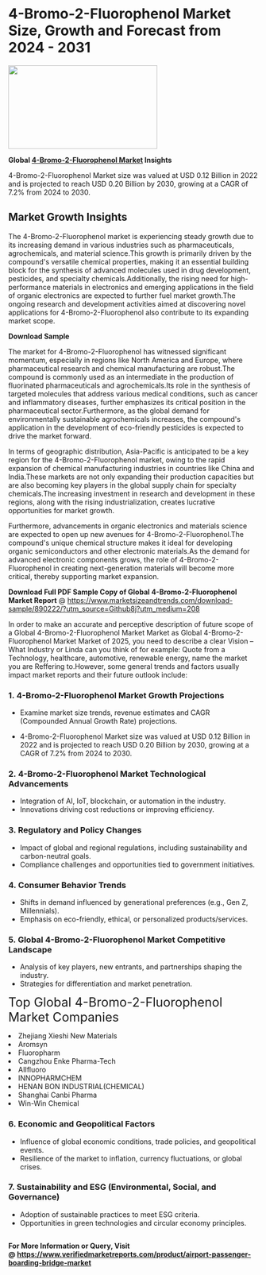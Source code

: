 <H1>4-Bromo-2-Fluorophenol Market Size, Growth and Forecast from 2024 - 2031</H1><img class="aligncenter size-medium wp-image-584254" src="https://thirdeyenews.in/wp-content/uploads/2024/09/Global-Market-Research-300x168.jpeg" alt="" width="300" height="168" /><p><strong>Global&nbsp;<a href="https://www.marketsizeandtrends.com/download-sample/890222/?utm_source=Github8j?utm_medium=208">4-Bromo-2-Fluorophenol Market</a> Insights</strong></p><p>4-Bromo-2-Fluorophenol Market size was valued at USD 0.12 Billion in 2022 and is projected to reach USD 0.20 Billion by 2030, growing at a CAGR of 7.2% from 2024 to 2030.</p><p><h2>Market Growth Insights</h2> <p>The 4-Bromo-2-Fluorophenol market is experiencing steady growth due to its increasing demand in various industries such as pharmaceuticals, agrochemicals, and material science.This growth is primarily driven by the compound's versatile chemical properties, making it an essential building block for the synthesis of advanced molecules used in drug development, pesticides, and specialty chemicals.Additionally, the rising need for high-performance materials in electronics and emerging applications in the field of organic electronics are expected to further fuel market growth.The ongoing research and development activities aimed at discovering novel applications for 4-Bromo-2-Fluorophenol also contribute to its expanding market scope.</p> <p><strong>Download Sample</strong></p> <p>The market for 4-Bromo-2-Fluorophenol has witnessed significant momentum, especially in regions like North America and Europe, where pharmaceutical research and chemical manufacturing are robust.The compound is commonly used as an intermediate in the production of fluorinated pharmaceuticals and agrochemicals.Its role in the synthesis of targeted molecules that address various medical conditions, such as cancer and inflammatory diseases, further emphasizes its critical position in the pharmaceutical sector.Furthermore, as the global demand for environmentally sustainable agrochemicals increases, the compound's application in the development of eco-friendly pesticides is expected to drive the market forward.</p> <p>In terms of geographic distribution, Asia-Pacific is anticipated to be a key region for the 4-Bromo-2-Fluorophenol market, owing to the rapid expansion of chemical manufacturing industries in countries like China and India.These markets are not only expanding their production capacities but are also becoming key players in the global supply chain for specialty chemicals.The increasing investment in research and development in these regions, along with the rising industrialization, creates lucrative opportunities for market growth.</p> <p>Furthermore, advancements in organic electronics and materials science are expected to open up new avenues for 4-Bromo-2-Fluorophenol.The compound's unique chemical structure makes it ideal for developing organic semiconductors and other electronic materials.As the demand for advanced electronic components grows, the role of 4-Bromo-2-Fluorophenol in creating next-generation materials will become more critical, thereby supporting market expansion.</p> <p><span class=""><strong>Download Full PDF Sample Copy of Global 4-Bromo-2-Fluorophenol Market Report</strong> @ <a href="https://www.marketsizeandtrends.com/download-sample/890222/?utm_source=Github8j?utm_medium=208" target="_blank">https://www.marketsizeandtrends.com/download-sample/890222/?utm_source=Github8j?utm_medium=208</a></span></p><p>In order to make an accurate and perceptive description of future scope of a Global&nbsp;4-Bromo-2-Fluorophenol Market Market as Global&nbsp;4-Bromo-2-Fluorophenol Market Market of 2025, you need to describe a clear Vision &ndash; What Industry or Linda can you think of for example: Quote from a Technology, healthcare, automotive, renewable energy, name the market you are Reffering to.However, some general trends and factors usually impact market reports and their future outlook include:</p><h3>1.&nbsp;<strong>4-Bromo-2-Fluorophenol Market Growth Projections</strong></h3><ul><li>Examine market size trends, revenue estimates and CAGR (Compounded Annual Growth Rate) projections.</li><li><p>4-Bromo-2-Fluorophenol Market size was valued at USD 0.12 Billion in 2022 and is projected to reach USD 0.20 Billion by 2030, growing at a CAGR of 7.2% from 2024 to 2030.</p></li></ul><h3>2.&nbsp;<strong>4-Bromo-2-Fluorophenol Market Technological Advancements</strong></h3><ul><li>Integration of AI, IoT, blockchain, or automation in the industry.</li><li>Innovations driving cost reductions or improving efficiency.</li></ul><h3>3.&nbsp;<strong>Regulatory and Policy Changes</strong></h3><ul><li>Impact of global and regional regulations, including sustainability and carbon-neutral goals.</li><li>Compliance challenges and opportunities tied to government initiatives.</li></ul><h3>4.&nbsp;<strong>Consumer Behavior Trends</strong></h3><ul><li>Shifts in demand influenced by generational preferences (e.g., Gen Z, Millennials).</li><li>Emphasis on eco-friendly, ethical, or personalized products/services.</li></ul><h3>5.&nbsp;<strong>Global 4-Bromo-2-Fluorophenol Market Competitive Landscape</strong></h3><ul><li>Analysis of key players, new entrants, and partnerships shaping the industry.</li><li>Strategies for differentiation and market penetration.</li></ul><p data-pm-slice="1 1 []"><span style="color: inherit; font-family: inherit; font-size: 25px;">Top Global 4-Bromo-2-Fluorophenol Market Companies</span></p><div class="" data-test-id=""><p><li>Zhejiang Xieshi New Materials</li><li> Aromsyn</li><li> Fluoropharm</li><li> Cangzhou Enke Pharma-Tech</li><li> AIIfluoro</li><li> INNOPHARMCHEM</li><li> HENAN BON INDUSTRIAL(CHEMICAL)</li><li> Shanghai Canbi Pharma</li><li> Win-Win Chemical</li></p></div><h3>6.&nbsp;<strong>Economic and Geopolitical Factors</strong></h3><ul><li>Influence of global economic conditions, trade policies, and geopolitical events.</li><li>Resilience of the market to inflation, currency fluctuations, or global crises.</li></ul><h3>7.&nbsp;<strong>Sustainability and ESG (Environmental, Social, and Governance)</strong></h3><ul><li>Adoption of sustainable practices to meet ESG criteria.</li><li>Opportunities in green technologies and circular economy principles.</li></ul><h2><strong style="font-size: 14px;">For More Information or Query, Visit @&nbsp;</strong><a style="background-color: #ffffff; font-size: 14px;" href="https://www.marketsizeandtrends.com/report/4-bromo-2-fluorophenol-market/" target="_blank">https://www.verifiedmarketreports.com/product/airport-passenger-boarding-bridge-market</a></h2>
